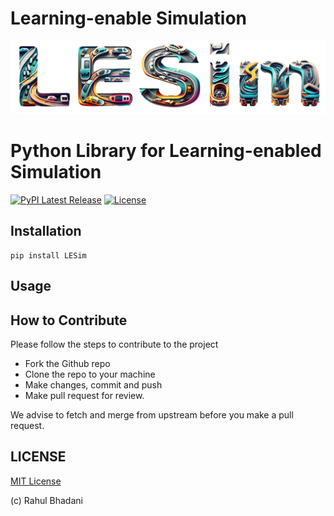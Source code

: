 # Learning-enable Simulation
<img src="https://raw.githubusercontent.com/rahulbhadani/LESim/main/LESim.png" width="600">

# Python Library for Learning-enabled Simulation
[![PyPI Latest Release](https://img.shields.io/pypi/v/ZTF.svg)](https://pypi.org/project/ZTF/)
[![License](https://img.shields.io/pypi/l/ZTF.svg)](https://github.com/rahulbhadani/ZTF/blob/master/LICENSE)


## Installation

```{python}
pip install LESim
```

## Usage


## How to Contribute
Please follow the steps to contribute to the project

- Fork the Github repo
- Clone the repo to your machine
- Make changes, commit and push
- Make pull request for review.

We advise to fetch and merge from upstream before you make a pull request.

## LICENSE
[MIT License](https://github.com/rahulbhadani/ZTF/blob/main/LICENSE)


(c) Rahul Bhadani
